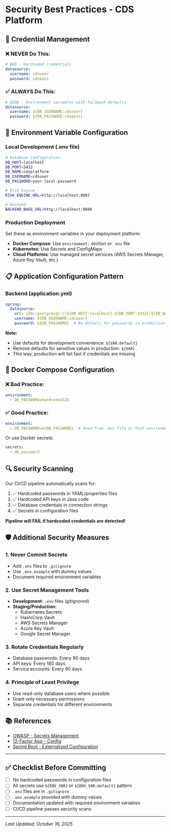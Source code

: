 # Security Best Practices - CDS Platform

## 🔐 Credential Management

### ❌ NEVER Do This:
```yaml
# BAD - Hardcoded credentials
datasource:
  username: cdsuser
  password: cdspass
```

### ✅ ALWAYS Do This:
```yaml
# GOOD - Environment variables with fallback defaults
datasource:
  username: ${DB_USERNAME:cdsuser}
  password: ${DB_PASSWORD:cdspass}
```

## 🔧 Environment Variable Configuration

### Local Development (.env file)
```bash
# Database Configuration
DB_HOST=localhost
DB_PORT=5432
DB_NAME=cdsplatform
DB_USERNAME=cdsuser
DB_PASSWORD=your-local-password

# Risk Engine
RISK_ENGINE_URL=http://localhost:8082

# Backend
BACKEND_BASE_URL=http://localhost:8080
```

### Production Deployment
Set these as environment variables in your deployment platform:
- **Docker Compose**: Use `environment:` section or `.env` file
- **Kubernetes**: Use Secrets and ConfigMaps
- **Cloud Platforms**: Use managed secret services (AWS Secrets Manager, Azure Key Vault, etc.)

## 📋 Application Configuration Pattern

### Backend (application.yml)
```yaml
spring:
  datasource:
    url: jdbc:postgresql://${DB_HOST:localhost}:${DB_PORT:5432}/${DB_NAME:cdsplatform}
    username: ${DB_USERNAME:cdsuser}
    password: ${DB_PASSWORD}  # No default for passwords in production!
```

**Note:** 
- Use defaults for development convenience: `${VAR:default}`
- Remove defaults for sensitive values in production: `${VAR}`
- This way, production will fail fast if credentials are missing

## 🐳 Docker Compose Configuration

### ❌ Bad Practice:
```yaml
environment:
  - DB_PASSWORD=hardcoded123
```

### ✅ Good Practice:
```yaml
environment:
  - DB_PASSWORD=${DB_PASSWORD}  # Read from .env file or host environment
```

Or use Docker secrets:
```yaml
secrets:
  - db_password
```

## 🔍 Security Scanning

Our CI/CD pipeline automatically scans for:
1. ✅ Hardcoded passwords in YAML/properties files
2. ✅ Hardcoded API keys in Java code
3. ✅ Database credentials in connection strings
4. ✅ Secrets in configuration files

**Pipeline will FAIL if hardcoded credentials are detected!**

## 🛡️ Additional Security Measures

### 1. Never Commit Secrets
- Add `.env` files to `.gitignore`
- Use `.env.example` with dummy values
- Document required environment variables

### 2. Use Secret Management Tools
- **Development**: `.env` files (gitignored)
- **Staging/Production**: 
  - Kubernetes Secrets
  - HashiCorp Vault
  - AWS Secrets Manager
  - Azure Key Vault
  - Google Secret Manager

### 3. Rotate Credentials Regularly
- Database passwords: Every 90 days
- API keys: Every 180 days
- Service accounts: Every 90 days

### 4. Principle of Least Privilege
- Use read-only database users where possible
- Grant only necessary permissions
- Separate credentials for different environments

## 📚 References

- [OWASP - Secrets Management](https://cheatsheetseries.owasp.org/cheatsheets/Secrets_Management_CheatSheet.html)
- [12-Factor App - Config](https://12factor.net/config)
- [Spring Boot - Externalized Configuration](https://docs.spring.io/spring-boot/docs/current/reference/html/features.html#features.external-config)

---

## ✅ Checklist Before Committing

- [ ] No hardcoded passwords in configuration files
- [ ] All secrets use `${ENV_VAR}` or `${ENV_VAR:default}` pattern
- [ ] `.env` files are in `.gitignore`
- [ ] `.env.example` provided with dummy values
- [ ] Documentation updated with required environment variables
- [ ] CI/CD pipeline passes security scans

---

*Last Updated: October 16, 2025*
